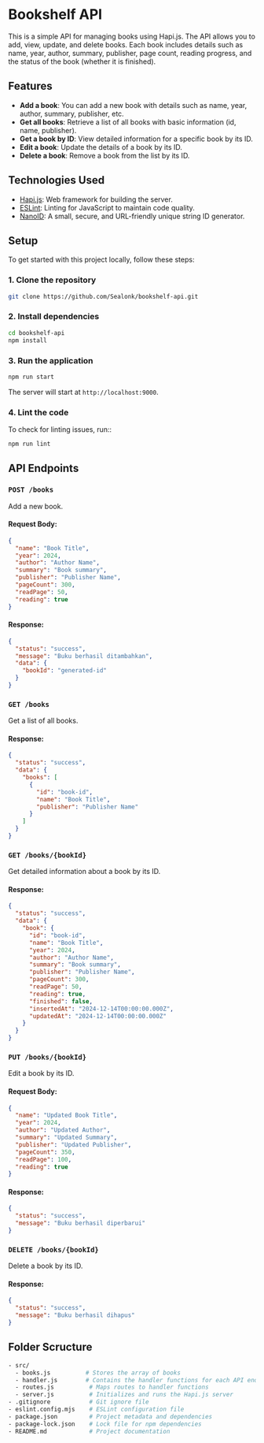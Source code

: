 # Bookshelf API

This is a simple API for managing books using Hapi.js. The API allows you to add, view, update, and delete books. Each book includes details such as name, year, author, summary, publisher, page count, reading progress, and the status of the book (whether it is finished).

## Features

- **Add a book**: You can add a new book with details such as name, year, author, summary, publisher, etc.
- **Get all books**: Retrieve a list of all books with basic information (id, name, publisher).
- **Get a book by ID**: View detailed information for a specific book by its ID.
- **Edit a book**: Update the details of a book by its ID.
- **Delete a book**: Remove a book from the list by its ID.

## Technologies Used

- [Hapi.js](https://hapi.dev/): Web framework for building the server.
- [ESLint](https://eslint.org/): Linting for JavaScript to maintain code quality.
- [NanoID](https://github.com/ai/nanoid): A small, secure, and URL-friendly unique string ID generator.

## Setup

To get started with this project locally, follow these steps:

### 1. Clone the repository

```bash
git clone https://github.com/Sealonk/bookshelf-api.git
```

### 2. Install dependencies

```bash
cd bookshelf-api
npm install
```
   
### 3. Run the application

```bash
npm run start
```

The server will start at `http://localhost:9000`.

### 4. Lint the code

To check for linting issues, run::

```bash
npm run lint
```

## API Endpoints

### `POST /books`

Add a new book.

#### Request Body:
```json
{
  "name": "Book Title",
  "year": 2024,
  "author": "Author Name",
  "summary": "Book summary",
  "publisher": "Publisher Name",
  "pageCount": 300,
  "readPage": 50,
  "reading": true
}
```

#### Response:
```json
{
  "status": "success",
  "message": "Buku berhasil ditambahkan",
  "data": {
    "bookId": "generated-id"
  }
}
```

### `GET /books`

Get a list of all books.

#### Response:
```json
{
  "status": "success",
  "data": {
    "books": [
      {
        "id": "book-id",
        "name": "Book Title",
        "publisher": "Publisher Name"
      }
    ]
  }
}
```

### `GET /books/{bookId}`

Get detailed information about a book by its ID.

#### Response:
```json
{
  "status": "success",
  "data": {
    "book": {
      "id": "book-id",
      "name": "Book Title",
      "year": 2024,
      "author": "Author Name",
      "summary": "Book summary",
      "publisher": "Publisher Name",
      "pageCount": 300,
      "readPage": 50,
      "reading": true,
      "finished": false,
      "insertedAt": "2024-12-14T00:00:00.000Z",
      "updatedAt": "2024-12-14T00:00:00.000Z"
    }
  }
}
```

### `PUT /books/{bookId}`

Edit a book by its ID.

#### Request Body:
```json
{
  "name": "Updated Book Title",
  "year": 2024,
  "author": "Updated Author",
  "summary": "Updated Summary",
  "publisher": "Updated Publisher",
  "pageCount": 350,
  "readPage": 100,
  "reading": true
}
```

#### Response:
```json
{
  "status": "success",
  "message": "Buku berhasil diperbarui"
}
```

### `DELETE /books/{bookId}`

Delete a book by its ID.

#### Response:
```json
{
  "status": "success",
  "message": "Buku berhasil dihapus"
}
```

## Folder Scructure

```graphql
- src/
  - books.js          # Stores the array of books
  - handler.js        # Contains the handler functions for each API endpoint
  - routes.js          # Maps routes to handler functions
  - server.js          # Initializes and runs the Hapi.js server
- .gitignore           # Git ignore file
- eslint.config.mjs    # ESLint configuration file
- package.json         # Project metadata and dependencies
- package-lock.json    # Lock file for npm dependencies
- README.md            # Project documentation
```
